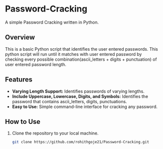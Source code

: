 # Password-Cracking
 A simple Password Cracking written in Python.

## Overview
This is a basic Python script that identifies the user entered passwords. This python script will run until it matches with user entered password by checking every possible combination(ascii_letters + digits + punctuation) of user entered password length.

## Features
- **Varying Length Support:** Identifies passwords of varying lengths.
- **Include Uppercase, Lowercase, Digits, and Symbols:** Identifies the password that contains ascii_letters, digits, punctuations.
- **Easy to Use:** Simple command-line interface for cracking any password.

## How to Use
1. Clone the repository to your local machine.
   ```bash
   git clone https://github.com/rohithgoje21/Password-Cracking.git

